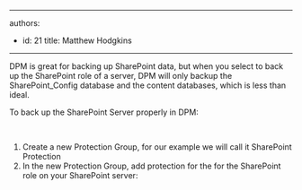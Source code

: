 

---
authors:
  - id: 21
    title: Matthew Hodgkins
---




<span class='intro'> DPM is great for backing up SharePoint data, but when you select to back up the SharePoint role of a server, DPM will only backup the SharePoint_Config database and the content databases, which is less than ideal.
 </span>

To back up the SharePoint Server properly in DPM&#58;
<div><br>
</div>
<div>
<ol>
    <li>Create a new Protection Group, for our example we will call it SharePoint Protection</li>
    <li>In the new Protection Group, add protection for the for the SharePoint role on your SharePoint server&#58;<br>
    <br>
    </li>
</ol>
</div>




